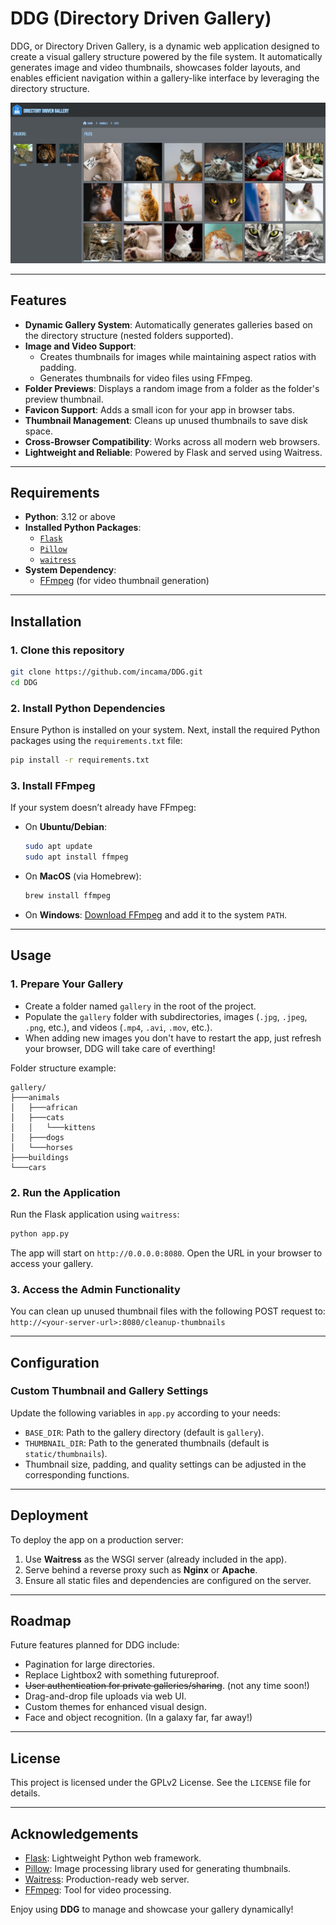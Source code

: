# DDG (Directory Driven Gallery)

DDG, or Directory Driven Gallery, is a dynamic web application designed to create a visual gallery structure powered by the file system. It automatically generates image and video thumbnails, showcases folder layouts, and enables efficient navigation within a gallery-like interface by leveraging the directory structure.

![DDG](/screenshots/screenshot-01.png?raw=true "DDG")

---

## Features

- **Dynamic Gallery System**: Automatically generates galleries based on the directory structure (nested folders supported).
- **Image and Video Support**:
  - Creates thumbnails for images while maintaining aspect ratios with padding.
  - Generates thumbnails for video files using FFmpeg.
- **Folder Previews**: Displays a random image from a folder as the folder's preview thumbnail.
- **Favicon Support**: Adds a small icon for your app in browser tabs.
- **Thumbnail Management**: Cleans up unused thumbnails to save disk space.
- **Cross-Browser Compatibility**: Works across all modern web browsers.
- **Lightweight and Reliable**: Powered by Flask and served using Waitress.

---

## Requirements

- **Python**: 3.12 or above
- **Installed Python Packages**:
  - [`Flask`](https://flask.palletsprojects.com/)
  - [`Pillow`](https://python-pillow.org/)
  - [`waitress`](https://github.com/Pylons/waitress)
- **System Dependency**:
  - [FFmpeg](https://ffmpeg.org/) (for video thumbnail generation)

---

## Installation

### 1. Clone this repository
```bash
git clone https://github.com/incama/DDG.git
cd DDG
```

### 2. Install Python Dependencies
Ensure Python is installed on your system. Next, install the required Python packages using the `requirements.txt` file:
```bash
pip install -r requirements.txt
```

### 3. Install FFmpeg
If your system doesn’t already have FFmpeg:
- On **Ubuntu/Debian**:
  ```bash
  sudo apt update
  sudo apt install ffmpeg
  ```
- On **MacOS** (via Homebrew):
  ```bash
  brew install ffmpeg
  ```
- On **Windows**: [Download FFmpeg](https://ffmpeg.org/download.html) and add it to the system `PATH`.

---

## Usage

### 1. Prepare Your Gallery
- Create a folder named `gallery` in the root of the project.
- Populate the `gallery` folder with subdirectories, images (`.jpg`, `.jpeg`, `.png`, etc.), and videos (`.mp4`, `.avi`, `.mov`, etc.).
- When adding new images you don't have to restart the app, just refresh your browser, DDG will take care of everthing!

Folder structure example:
````
gallery/
├───animals
│   ├───african
│   ├───cats
│   │   └───kittens
│   ├───dogs
│   └───horses
├───buildings
└───cars
````

### 2. Run the Application
Run the Flask application using `waitress`:
```bash
python app.py
```

The app will start on `http://0.0.0.0:8080`. Open the URL in your browser to access your gallery.

### 3. Access the Admin Functionality
You can clean up unused thumbnail files with the following POST request to:
`http://<your-server-url>:8080/cleanup-thumbnails`

---

## Configuration

### Custom Thumbnail and Gallery Settings
Update the following variables in `app.py` according to your needs:
- `BASE_DIR`: Path to the gallery directory (default is `gallery`).
- `THUMBNAIL_DIR`: Path to the generated thumbnails (default is `static/thumbnails`).
- Thumbnail size, padding, and quality settings can be adjusted in the corresponding functions.

---

## Deployment

To deploy the app on a production server:
1. Use **Waitress** as the WSGI server (already included in the app).
2. Serve behind a reverse proxy such as **Nginx** or **Apache**.
3. Ensure all static files and dependencies are configured on the server.

---

## Roadmap

Future features planned for DDG include:
- Pagination for large directories.
- Replace Lightbox2 with something futureproof.
- ~~User authentication for private galleries/sharing~~. (not any time soon!)
- Drag-and-drop file uploads via web UI.
- Custom themes for enhanced visual design.
- Face and object recognition. (In a galaxy far, far away!)

---

## License

This project is licensed under the GPLv2 License. See the `LICENSE` file for details.

---

## Acknowledgements

- [Flask](https://flask.palletsprojects.com/): Lightweight Python web framework.
- [Pillow](https://python-pillow.org/): Image processing library used for generating thumbnails.
- [Waitress](https://github.com/Pylons/waitress): Production-ready web server.
- [FFmpeg](https://ffmpeg.org/): Tool for video processing.

Enjoy using **DDG** to manage and showcase your gallery dynamically!